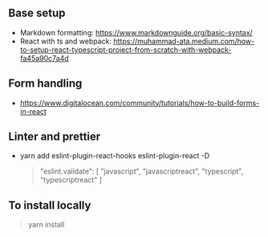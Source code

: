 ## Base setup

- Markdown formatting: https://www.markdownguide.org/basic-syntax/
- React with ts and webpack: https://muhammad-ata.medium.com/how-to-setup-react-typescript-project-from-scratch-with-webpack-fa45a90c7a4d


## Form handling

- https://www.digitalocean.com/community/tutorials/how-to-build-forms-in-react
## Linter and prettier

- yarn add eslint-plugin-react-hooks eslint-plugin-react -D
    > "eslint.validate": [
    >  "javascript",
    >  "javascriptreact",
    >  "typescript",
    >  "typescriptreact"
    >]
## To install locally

> yarn install